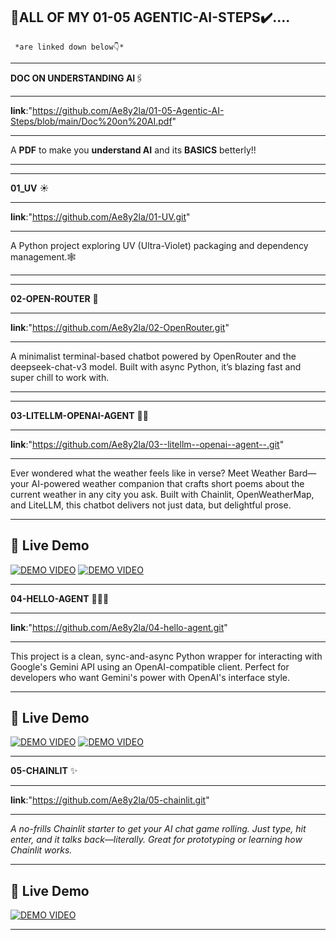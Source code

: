 ## **🤖ALL OF MY 01-05 AGENTIC-AI-STEPS✔️....**

     *are linked down below👇*
     
------------------------------------------------------------------------------------------------------------------------------------------------------------------------------------------------------------------
**DOC ON UNDERSTANDING AI**🖇️
***
**link**:"https://github.com/Ae8y2la/01-05-Agentic-AI-Steps/blob/main/Doc%20on%20AI.pdf"
***
A **PDF** to make you **understand AI** and its **BASICS** betterly!!
***
------------------------------------------------------------------------------------------------------------------------------------------------------------------------------------------------------------------
**01_UV** ☀️
***
**link**:"https://github.com/Ae8y2la/01-UV.git"
***
A Python project exploring UV (Ultra-Violet) packaging and dependency management.🕸️
***
------------------------------------------------------------------------------------------------------------------------------------------------------------------------------------------------------------------
**02-OPEN-ROUTER** 📂
***
**link**:"https://github.com/Ae8y2la/02-OpenRouter.git"
***
A minimalist terminal-based chatbot powered by OpenRouter and the deepseek-chat-v3 model. Built with async Python, it’s blazing fast and super chill to work with.
***
------------------------------------------------------------------------------------------------------------------------------------------------------------------------------------------------------------------
**03-LITELLM-OPENAI-AGENT** 💪🏻
***
**link**:"https://github.com/Ae8y2la/03--litellm--openai--agent--.git"
***
Ever wondered what the weather feels like in verse? Meet Weather Bard—your AI-powered weather companion that crafts short poems about the current weather in any city you ask. Built with Chainlit, OpenWeatherMap, and LiteLLM, this chatbot delivers not just data, but delightful prose.
***
## 🎥 Live Demo
[![DEMO VIDEO](https://img.shields.io/badge/%F0%9F%8E%A5_Watch_Now-9146FF?style=for-the-badge&logo=google-drive)](https://drive.google.com/file/d/1iCbvEHQsbQ1vT5AhpMpJufMg17DgWdm0/view?usp=sharing)
[![DEMO VIDEO](https://img.shields.io/badge/%F0%9F%8E%A5_Watch_Now-9146FF?style=for-the-badge&logo=google-drive)](https://drive.google.com/file/d/14BnNqewbfotxfUgFd-lQKXVoeqzo59CC/view?usp=sharing)

------------------------------------------------------------------------------------------------------------------------------------------------------------------------------------------------------------------
**04-HELLO-AGENT** 🙋🏻‍♀️
***
**link**:"https://github.com/Ae8y2la/04-hello-agent.git"
***
This project is a clean, sync-and-async Python wrapper for interacting with Google's Gemini API using an OpenAI-compatible client. Perfect for developers who want Gemini's power with OpenAI's interface style.
***
## 🎥 Live Demo
[![DEMO VIDEO](https://img.shields.io/badge/%F0%9F%8E%A5_Watch_Now-9146FF?style=for-the-badge&logo=google-drive)](https://drive.google.com/file/d/1t8XOdAuu6wjMC4iO8VPJ4F_tUg3h1vKR/view?usp=sharing)
[![DEMO VIDEO](https://img.shields.io/badge/%F0%9F%8E%A5_Watch_Now-9146FF?style=for-the-badge&logo=google-drive)](https://drive.google.com/file/d/1KzUDLb-O8C0SqPjswyYuWmBl7ge0_KfX/view?usp=sharing)

------------------------------------------------------------------------------------------------------------------------------------------------------------------------------------------------------------------
**05-CHAINLIT** ✨
***
**link**:"https://github.com/Ae8y2la/05-chainlit.git"
***
*A no-frills Chainlit starter to get your AI chat game rolling. Just type, hit enter, and it talks back—literally. Great for prototyping or learning how Chainlit works.*
***
## 🎥 Live Demo
[![DEMO VIDEO](https://img.shields.io/badge/%F0%9F%8E%A5_Watch_Now-9146FF?style=for-the-badge&logo=google-drive)](https://drive.google.com/uc?export=download&id=19q0rheMHoE802UO0aqADSN6Ak0JXre3t)

------------------------------------------------------------------------------------------------------------------------------------------------------------------------------------------------------------------

